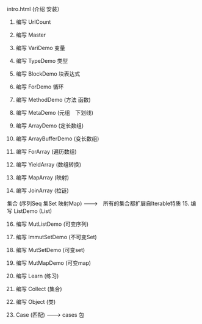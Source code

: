 intro.html (介绍 安装）

1. 编写 UrlCount

2. 编写 Master

3. 编写 VariDemo 变量

4. 编写 TypeDemo 类型

5. 编写 BlockDemo 块表达式

6. 编写 ForDemo 循环

7. 编写 MethodDemo (方法 函数)


8. 编写 MetaDemo (元组　下划线)

9. 编写 ArrayDemo (定长数组)

10. 编写 ArrayBufferDemo (变长数组)

11. 编写 ForArray (遍历数组)

12. 编写 YieldArray (数组转换)

13. 编写 MapArray (映射)

14. 编写 JoinArray (拉链)

集合 (序列Seq 集Set 映射Map) --->　所有的集合都扩展自Iterable特质
15. 编写 ListDemo (List)

16. 编写 MutListDemo (可变序列)

17. 编写 ImmutSetDemo (不可变Set)

18. 编写 MutSetDemo (可变set)

19. 编写 MutMapDemo (可变map)


20. 编写 Learn (练习)

6. 编写 Collect (集合)

7. 编写 Object (类)

8. Case (匹配) ---> cases 包